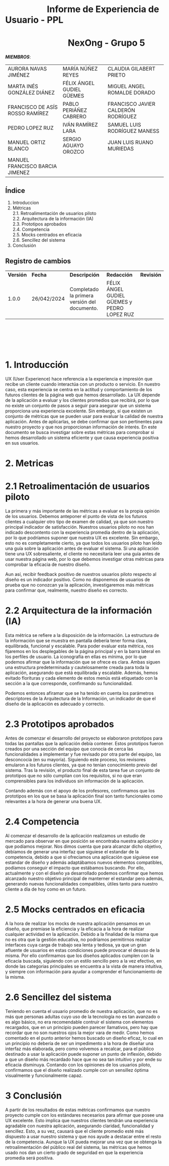 # &nbsp;&nbsp;&nbsp;&nbsp;&nbsp;&nbsp;&nbsp;&nbsp;&nbsp;&nbsp;&nbsp;&nbsp;&nbsp;&nbsp;&nbsp;&nbsp;&nbsp;&nbsp;&nbsp;&nbsp;Informe de Experiencia de Usuario - PPL
# &nbsp;&nbsp;&nbsp;&nbsp;&nbsp;&nbsp;&nbsp;&nbsp;&nbsp;&nbsp;&nbsp;&nbsp;&nbsp;&nbsp;&nbsp;&nbsp;&nbsp;&nbsp;&nbsp;&nbsp;&nbsp;&nbsp;&nbsp;&nbsp;&nbsp;&nbsp;&nbsp;&nbsp;&nbsp; NexOng - Grupo 5


***MIEMBROS***:

<table>
  <tr>
    <td>AURORA NAVAS JIMÉNEZ</td>
    <td>MARÍA NÚÑEZ REYES</td>
    <td>CLAUDIA GILABERT PRIETO</td>
  </tr>
  <tr>
    <td>MARTA INÉS GONZÁLEZ DIÁNEZ</td>
    <td>FÉLIX ÁNGEL GUDIEL GÜEMES</td>
    <td>MIGUEL ANGEL ROMALDE DORADO</td>
  </tr>
  <tr>
    <td>FRANCISCO DE ASÍS ROSSO RAMÍREZ</td>
    <td>PABLO PERIÁÑEZ CABRERO</td>
    <td>FRANCISCO JAVIER CALDERÓN RODRÍGUEZ</td>
  </tr>
  <tr>
    <td>PEDRO LOPEZ RUZ</td>
    <td>IVÁN RAMÍREZ LARA</td>
    <td>SAMUEL LUIS RODRÍGUEZ MANESS</td>
  </tr>
  <tr>
    <td>MANUEL ORTIZ BLANCO</td>
    <td>SERGIO AGUAYO OROZCO</td>
    <td>JUAN LUIS RUANO MURIEDAS</td>
  </tr>
  <tr>
    <td>MANUEL FRANCISCO BARCIA JIMENEZ</td>
    <td></td>
    <td></td>
  </tr>
</table>

## Índice

1. Introduccion
2. Métricas <br>
   2.1. Retroalimentación de usuarios piloto<br>
   2.2. Arquitectura de la información (IA)<br>
   2.3. Prototipos aprobados<br>
   2.4. Competencia<br>
   2.5. Mocks centrados en eficacia<br>
   2.6. Sencillez del sistema<br>
3. Conclusión

## Registro de cambios
<table>
  <tr>
   <td><strong>Versión</strong>
   </td>
   <td><strong>Fecha</strong>
   </td>
   <td><strong>Descripción</strong>
   </td>
   <td><strong>Redacción</strong>
   </td>
   <td><strong>Revisión</strong>
   </td>
  </tr>
  <tr>
   <td>1.0.0</td>
   <td>26/042/2024</td>
   <td>Completado la primera versión del documento.</td>
   <td>FÉLIX ÁNGEL GUDIEL GÜEMES y PEDRO LOPEZ RUZ</td>
   <td></td>
  </tr>
</table>

<br/>

#

<br/>

# 1. Introducción

UX (User Experience) hace referencia a la experiencia e impresión que recibe un cliente cuando interactúa con un producto o servicio. En nuestro caso, esta experiencia se centra en la actitud y comportamiento de los futuros clientes de la página web que hemos desarrollado. La UX depende de la aplicación a evaluar y los clientes promedios que recibirá, por lo que no existe un conjunto de pasos a seguir para asegurar que un sistema proporciona una experiencia excelente. Sin embargo, sí que existen un conjunto de métricas que se pueden usar para evaluar la calidad de nuestra aplicación. Antes de aplicarlas, se debe confirmar que son pertinentes para nuestro proyecto y que nos proporcionan información de interés. En este documento se busca investigar sobre estas métricas para comprobar si hemos desarrollado un sistema eficiente y que causa experiencia positiva en sus usuarios.
# 2. Metricas

# 2.1 Retroalimentación de usuarios piloto

La primera y más importante de las métricas a evaluar es la propia opinión de los usuarios. Debemos anteponer el punto de vista de los futuros clientes a cualquier otro tipo de examen de calidad, ya que son nuestro principal indicador de satisfacción. Nuestros usuarios piloto no nos han indicado descontento con la experiencia promedia dentro de la aplicación, por lo que podríamos suponer que nuestra UX es excelente. Sin embargo, esto no es completamente cierto, ya que todos los usuarios piloto han leído una guía sobre la aplicación antes de evaluar el sistema. Si una aplicación tiene una UX sobresaliente, el cliente no necesitaría leer una guía antes de usar nuestra página web, por lo que debemos investigar otras métricas para comprobar la eficacia de nuestro diseño.

Aun así, recibir feedback positivo de nuestros usuarios piloto respecto al diseño es un indicador positivo. Como no disponemos de usuarios de prueba que no conozcan ya la aplicación, investigaremos más métricas para confirmar que, realmente, nuestro diseño es correcto.

# 2.2 Arquitectura de la información (IA)

Esta métrica se refiere a la disposición de la información. La estructura de la información que se muestra en pantalla debería tener forma clara, equilibrada, funcional y escalable. Para poder evaluar esta métrica, nos fijaremos en los desplegables de la página principal y en la barra lateral en los perfiles de usuario. La iconografía en ellas es mínima, por lo que podemos afirmar que la información que se ofrece es clara. Ambas siguen una estructura predeterminada y cautelosamente creada para toda la aplicación, asegurando que está equilibrada y escalable. Además, hemos evitado florituras y cada elemento de estos menús está etiquetado con la sección a la que corresponde, confirmando su funcionalidad.

Podemos entonces afiramar que se ha tenido en cuenta los parámetros descriptores de la Arquitectura de la Información, un indicador de que el diseño de la aplicación es adecuado y correcto.
# 2.3 Prototipos aprobados

Antes de comenzar el desarrollo del proyecto se elaboraron prototipos para todas las pantallas que la aplicación debía contener. Estos prototipos fueron creados por una sección del equipo que conocía de cerca las funcionalidades a implementar y fue revisado por otra parte del equipo, las desconcocía (en su mayoría). Siguiendo este proceso, los revisores emularon a los futuros clientes, ya que no tenían conocimiento previo del sistema. Tras la revisión, el producto final de esta tarea fue un conjunto de prototipos que no sólo cumplían con los requisitos, si no que eran comprensibles para los individuos sin información de la aplicación.

Contando además con el apoyo de los profesores, confirmamos que los prototipos en los que se basa la aplicación final son tanto funcionales como relevantes a la hora de generar una buena UX.
# 2.4 Competencia
Al comenzar el desarrollo de la aplicación realizamos un estudio de mercado para observar en que posición se encontraba nuestra aplicación y que podíamos mejorar. 
Nos dimos cuenta que para alcanzar dicho objetivo, debíamos de generar una interfaz que siguiese el estandar de la competencia, debido a que si ofreciamos una aplicación que siguiese ese estandar de diseño y además adaptábamos nuevos elementos compatibles, podíamos conseguir el impacto que estábamos buscando.
Por ello, actualmente y con el diseño ya desarrollado podemos confirmar que hemos alcanzado nuestro objetivo principal de manterner el estandar pero además, generando nuevas funcionalidades compatibles, útiles tanto para nuestro cliente a día de hoy como en un futuro.

# 2.5 Mocks centrados en eficacia

A la hora de realizar los mocks de nuestra aplicación pensamos en un diseño, que premiase la eficiencia y la eficacia a la hora de realizar cualquier actividad en la aplicación. Debido a la finalidad de la misma que no es otra que la gestión educativa, no podríamos permitirnos realizar interfaces cuya carga de trabajo sea lenta y tediosa, ya que un gran afluente de usuarios en estas condiciones puede provocar el desuso de la misma. Por ello confirmamos que los diseños aplicados cumplen con la eficacia buscada, siguiendo con un estilo sencillo pero a la vez efectivo, en donde las categorias principales se encuentra a la vista de manera intuitiva, y siempre con información para ayudar a comprender el funcionamiento de la misma.

# 2.6 Sencillez del sistema

Teniendo en cuenta el usuario promedio de nuestra aplicación, que no es más que personas adultas cuyo uso de la tecnología no es tan avanzado o es algo básico, no era recomendable contruir el sistema con elementos recargados, que en un principio pueden parecer llamativos, pero hay que recordar que no son nuestros ojos la mejor vara de medir. Como hemos comentado en el punto anterior hemos buscado un diseño eficaz, lo cual en un principio no debería de ser un impedimento a la hora de diseñar una interfaz más elaborada, pero como volvemos a recalcar, para el público destinado a usar la aplicación puede suponer un punto de inflexión, debido a que un diseño más recardado hace que no sea tan intuitivo y por ende su eficacia disminuya.
Contando con los opiniones de los usuarios piloto, confirmamos que el diseño realizado cumple con un sensillez óptima visualmente y funcionalmente capaz. 

# 3 Conclusión

A partir de los resultados de estas métricas confirmamos que nuestro proyecto cumple con los estándares necesarios para afirmar que posee una UX excelente. Esto implica que nuestros clientes tendrán una experiencia agradable con nuestra aplicación, asegurando claridad, funcionalidad y sencillez. Esto, a su vez, causará que el cliente promedio esté más dispuesto a usar nuestro sistema y que nos ayude a destacar entre el resto de la competencia. Aunque la UX pueda mejorar una vez que se obtenga la retroalimentación del público real del sistema, las métricas que hemos usado nos dan un cierto grado de seguridad en que la experiencia promedia será positiva. 
